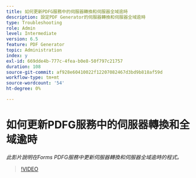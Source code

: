 ```yaml
---
title: 如何更新PDFG服務中的伺服器轉換和伺服器全域逾時
description: 設定PDF Generator的伺服器轉換和伺服器全域逾時
type: Troubleshooting
role: Admin
level: Intermediate
version: 6.5
feature: PDF Generator
topic: Administration
index: y
exl-id: 669dde4b-777c-4fea-b0e8-50f797c21757
duration: 108
source-git-commit: af928e60410022f12207082467d3bd9b818af59d
workflow-type: tm+mt
source-wordcount: '54'
ht-degree: 0%

---
```


# 如何更新PDFG服務中的伺服器轉換和全域逾時

*此影片說明在Forms PDFG服務中更新伺服器轉換和伺服器全域逾時的程式。*

>[!VIDEO](https://video.tv.adobe.com/v/335514?quality=12&learn=on)
